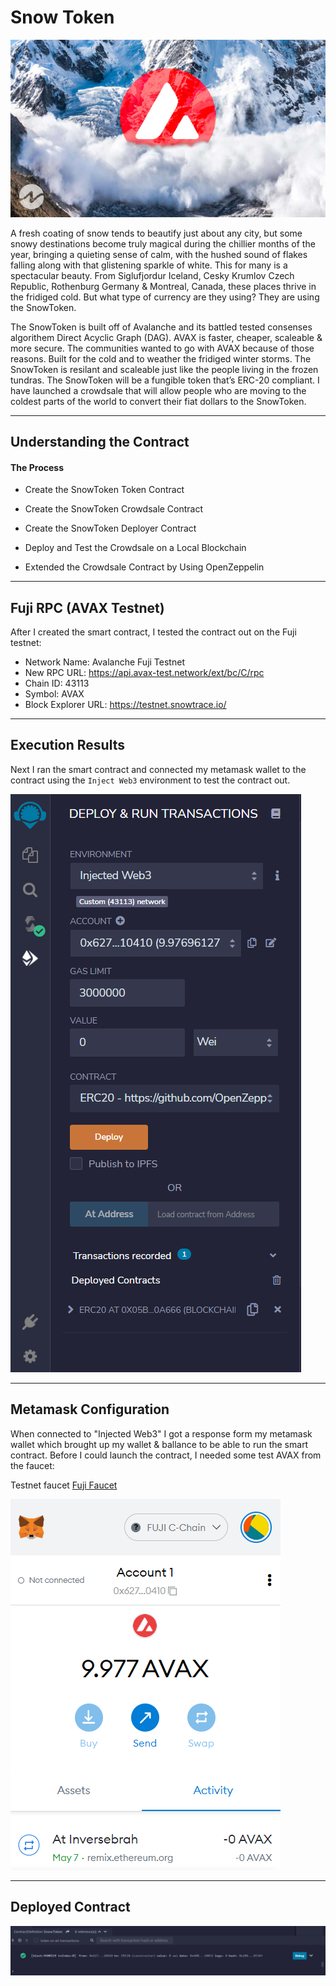 # Snow Token
![An image of AXAV](SnowToken.jpg)

A fresh coating of snow tends to beautify just about any city, but some snowy destinations become truly magical during the chillier months of the year, bringing a quieting sense of calm, with the hushed sound of flakes falling along with that glistening sparkle of white. This for many is a spectacular beauty. From Siglufjordur Iceland, Cesky Krumlov Czech Republic, Rothenburg Germany & Montreal, Canada, these places thrive in the fridiged cold. But what type of currency are they using? They are using the SnowToken. 

The SnowToken is built off of Avalanche and its battled tested consenses algorithem Direct Acyclic Graph (DAG). AVAX is faster, cheaper, scaleable & more secure. The communities wanted to go with AVAX because of those reasons. Built for the cold and to weather the fridiged winter storms. The SnowToken is resilant and scaleable just like the people living in the frozen tundras. The SnowToken will be a fungible token that’s ERC-20 compliant. I have launched a crowdsale that will allow people who are moving to the coldest parts of the world to convert their fiat dollars to the SnowToken.

--------------------------------------------------------

## Understanding the Contract

#### The Process


* Create the SnowToken Token Contract


* Create the SnowToken Crowdsale Contract


* Create the SnowToken Deployer Contract


* Deploy and Test the Crowdsale on a Local Blockchain


* Extended the Crowdsale Contract by Using OpenZeppelin

----------------------------------------------------------

## Fuji RPC (AVAX Testnet)

After I created the smart contract, I tested the contract out on the Fuji testnet:

* Network Name: Avalanche Fuji Testnet
* New RPC URL: https://api.avax-test.network/ext/bc/C/rpc
* Chain ID: 43113
* Symbol: AVAX
* Block Explorer URL: https://testnet.snowtrace.io/

----------------------------------------------------------

## Execution Results

Next I ran the smart contract and connected my metamask wallet to the contract using the `Inject Web3` environment to test the contract out.

![Eth Remix](Injected_Web3.png)

-----------------------------------------------------------

## Metamask Configuration

When connected to "Injected Web3" I got a response form my metamask wallet which brought up my wallet & ballance to be able to run the smart contract. Before I could launch the contract, I needed some test AVAX from the faucet:

Testnet faucet [Fuji Faucet](https://faucet.avax-test.network/)

![Metamask](snow_metamask_execution.png)

------------------------------------------------------------
## Deployed Contract 

![ETH Remix](remix_execution.png)
